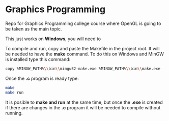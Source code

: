 # Graphics Programming
Repo for Graphics Programming college course where OpenGL is going to be taken as the main topic.

This just works on **Windows**, you will need to 

To compile and run, copy and paste the Makefile in the project root.
It will be needed to have the **make** command. To do this on Windows and MinGW is installed type this command:
```bash
copy %MINGW_PATH%\\bin\\mingw32-make.exe %MINGW_PATH%\\bin\\make.exe
```

Once the **.c** program is ready type:

```bash
make
make run
```

It is posible to **make and run** at the same time, but once the **.exe** is created if there are changes in the **.c** program it will be needed to compile without running.